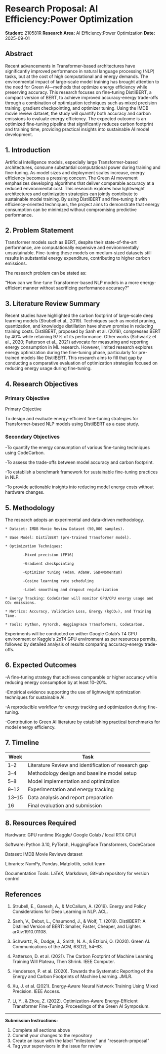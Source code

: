 # Research Proposal: AI Efficiency:Power Optimization

**Student:** 210581R
**Research Area:** AI Efficiency:Power Optimization
**Date:** 2025-09-01

## Abstract

Recent advancements in Transformer-based architectures have significantly improved performance in natural language processing (NLP) tasks, but at the cost of high computational and energy demands. The environmental impact of large-scale model training has brought attention to the need for Green AI—methods that optimize energy efficiency while preserving accuracy. This research focuses on fine-tuning DistilBERT, a compact version of BERT, to achieve improved accuracy-energy trade-offs through a combination of optimization techniques such as mixed precision training, gradient checkpointing, and optimizer tuning. Using the IMDB movie review dataset, the study will quantify both accuracy and carbon emissions to evaluate energy efficiency. The expected outcome is an optimized fine-tuning pipeline that significantly reduces carbon footprint and training time, providing practical insights into sustainable AI model development.

## 1. Introduction

Artificial intelligence models, especially large Transformer-based architectures, consume substantial computational power during training and fine-tuning. As model sizes and deployment scales increase, energy efficiency becomes a pressing concern. The Green AI movement emphasizes developing algorithms that deliver comparable accuracy at a reduced environmental cost. This research explores how lightweight architectures and optimization strategies can jointly contribute to sustainable model training. By using DistilBERT and fine-tuning it with efficiency-oriented techniques, the project aims to demonstrate that energy consumption can be minimized without compromising predictive performance.

## 2. Problem Statement

Transformer models such as BERT, despite their state-of-the-art performance, are computationally expensive and environmentally unsustainable. Fine-tuning these models on medium-sized datasets still results in substantial energy expenditure, contributing to higher carbon emissions.

The research problem can be stated as:

“How can we fine-tune Transformer-based NLP models in a more energy-efficient manner without sacrificing performance accuracy?”

## 3. Literature Review Summary

Recent studies have highlighted the carbon footprint of large-scale deep learning models (Strubell et al., 2019). Techniques such as model pruning, quantization, and knowledge distillation have shown promise in reducing training costs. DistilBERT, proposed by Sanh et al. (2019), compresses BERT by 40% while retaining 97% of its performance. Other works (Schwartz et al., 2020; Patterson et al., 2021) advocate for measuring and reporting energy consumption in ML research. However, limited research explores energy optimization during the fine-tuning phase, particularly for pre-trained models like DistilBERT.
This research aims to fill that gap by conducting a comparative evaluation of optimization strategies focused on reducing energy usage during fine-tuning.

## 4. Research Objectives

### Primary Objective
Primary Objective

To design and evaluate energy-efficient fine-tuning strategies for Transformer-based NLP models using DistilBERT as a case study.


### Secondary Objectives
-To quantify the energy consumption of various fine-tuning techniques using CodeCarbon.

-To assess the trade-offs between model accuracy and carbon footprint.

-To establish a benchmark framework for sustainable fine-tuning practices in NLP.

-To provide actionable insights into reducing model energy costs without hardware changes.

## 5. Methodology

The research adopts an experimental and data-driven methodology.

    * Dataset: IMDB Movie Review Dataset (50,000 samples).

    * Base Model: DistilBERT (pre-trained Transformer model).

    * Optimization Techniques:

            -Mixed precision (FP16)

            -Gradient checkpointing

            -Optimizer tuning (Adam, AdamW, SGD+Momentum)

            -Cosine learning rate scheduling

            -Label smoothing and dropout regularization

    * Energy Tracking: CodeCarbon will monitor GPU/CPU energy usage and CO₂ emissions.

    * Metrics: Accuracy, Validation Loss, Energy (kgCO₂), and Training Time.

    * Tools: Python, PyTorch, HuggingFace Transformers, CodeCarbon.

Experiments will be conducted on wither Google Colab’s T4 GPU environment or Kaggle's 2xT4 GPU environment as per resources permits, followed by detailed analysis of results comparing accuracy-energy trade-offs.

## 6. Expected Outcomes

-A fine-tuning strategy that achieves comparable or higher accuracy while reducing energy consumption by at least 10–20%.

-Empirical evidence supporting the use of lightweight optimization techniques for sustainable AI.

-A reproducible workflow for energy tracking and optimization during fine-tuning.

-Contribution to Green AI literature by establishing practical benchmarks for model energy efficiency.

## 7. Timeline

| Week  | Task                                                 |
| ----- | ---------------------------------------------------- |
| 1–2   | Literature Review and identification of research gap |
| 3–4   | Methodology design and baseline model setup          |
| 5–8   | Model implementation and optimization                |
| 9–12  | Experimentation and energy tracking                  |
| 13–15 | Data analysis and report preparation                 |
| 16    | Final evaluation and submission                      |


## 8. Resources Required

Hardware: GPU runtime (Kaggle/ Google Colab / local RTX GPU)

Software: Python 3.10, PyTorch, HuggingFace Transformers, CodeCarbon

Dataset: IMDB Movie Reviews dataset

Libraries: NumPy, Pandas, Matplotlib, scikit-learn

Documentation Tools: LaTeX, Markdown, GitHub repository for version control

## References

1. Strubell, E., Ganesh, A., & McCallum, A. (2019). Energy and Policy Considerations for Deep Learning in NLP. ACL.

2. Sanh, V., Debut, L., Chaumond, J., & Wolf, T. (2019). DistilBERT: A Distilled Version of BERT: Smaller, Faster, Cheaper, and Lighter. arXiv:1910.01108.

3. Schwartz, R., Dodge, J., Smith, N. A., & Etzioni, O. (2020). Green AI. Communications of the ACM, 63(12), 54–63.

4. Patterson, D. et al. (2021). The Carbon Footprint of Machine Learning Training Will Plateau, Then Shrink. IEEE Computer.

5. Henderson, P. et al. (2020). Towards the Systematic Reporting of the Energy and Carbon Footprints of Machine Learning. JMLR.

6. Xu, J. et al. (2021). Energy-Aware Neural Network Training Using Mixed Precision. IEEE Access.

7. Li, Y., & Zhou, Z. (2022). Optimization-Aware Energy-Efficient Transformer Fine-Tuning. Proceedings of the Green AI Symposium.

---

**Submission Instructions:**
1. Complete all sections above
2. Commit your changes to the repository
3. Create an issue with the label "milestone" and "research-proposal"
4. Tag your supervisors in the issue for review